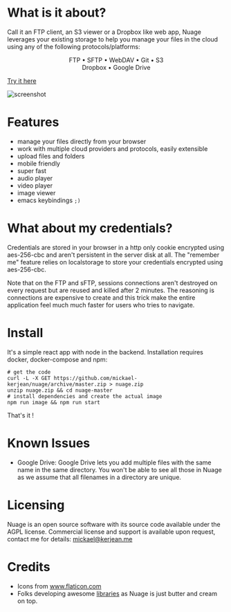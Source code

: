 # What is it about?
Call it an FTP client, an S3 viewer or a Dropbox like web app, Nuage leverages your existing storage to help you manage your files in the cloud using any of the following protocols/platforms:

<p align="center">
  FTP • SFTP • WebDAV • Git • S3 <br>
  Dropbox • Google Drive
</p>

[Try it here](https://nuage.kerjean.me)

![screenshot](https://raw.githubusercontent.com/mickael-kerjean/nuage/master/.assets/img/photo.jpg)


# Features
- manage your files directly from your browser
- work with multiple cloud providers and protocols, easily extensible
- upload files and folders
- mobile friendly
- super fast
- audio player
- video player
- image viewer
- emacs keybindings `;)`

# What about my credentials?
Credentials are stored in your browser in a http only cookie encrypted using aes-256-cbc and aren't persistent in the server disk at all.
The "remember me" feature relies on localstorage to store your credentials encrypted using aes-256-cbc.

Note that on the FTP and sFTP, sessions connections aren't destroyed on every request but are reused and killed after 2 minutes. The reasoning is connections are expensive to create and this trick make the entire application feel much much faster for users who tries to navigate.

# Install
It's a simple react app with node in the backend. Installation requires docker, docker-compose and npm:
```
# get the code
curl -L -X GET https://github.com/mickael-kerjean/nuage/archive/master.zip > nuage.zip
unzip nuage.zip && cd nuage-master
# install dependencies and create the actual image
npm run image && npm run start
```
That's it !

# Known Issues
- Google Drive: Google Drive lets you add multiple files with the same name in the same directory. You won't be able to see all those in Nuage as we assume that all filenames in a directory are unique.

# Licensing
Nuage is an open source software with its source code available under the AGPL license. Commercial license and support is available upon request, contact me for details: mickael@kerjean.me


# Credits
- Icons from www.flaticon.com
- Folks developing awesome [libraries](https://github.com/mickael-kerjean/nuage/blob/master/package.json) as Nuage is just butter and cream on top.
